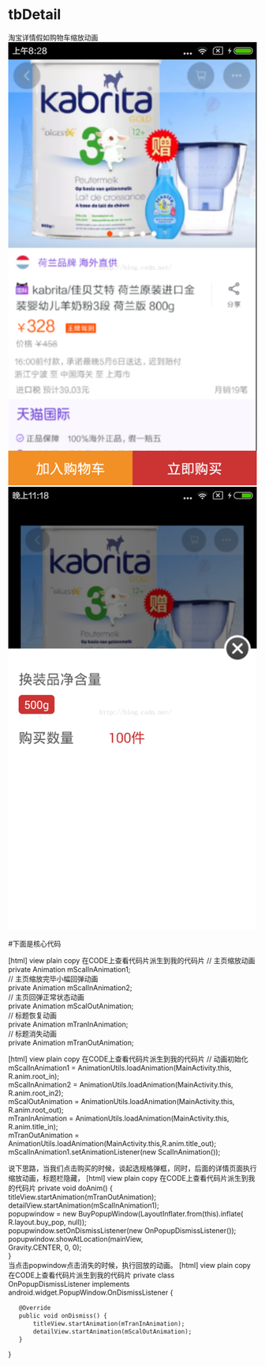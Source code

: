 # tbDetail
淘宝详情假如购物车缩放动画
![ABC](https://github.com/xiangzhihong/tbDetail/blob/master/screen/20160429083822989.png) 
![ABC](https://github.com/xiangzhihong/tbDetail/blob/master/screen/20160429083850864.png) 

#下面是核心代码

[html] view plain copy 在CODE上查看代码片派生到我的代码片
// 主页缩放动画  
    private Animation mScalInAnimation1;  
    // 主页缩放完毕小幅回弹动画  
    private Animation mScalInAnimation2;  
    // 主页回弹正常状态动画  
    private Animation mScalOutAnimation;  
    // 标题恢复动画  
    private Animation mTranInAnimation;  
    // 标题消失动画  
    private Animation mTranOutAnimation;  


[html] view plain copy 在CODE上查看代码片派生到我的代码片
// 动画初始化  
       mScalInAnimation1 = AnimationUtils.loadAnimation(MainActivity.this,  
               R.anim.root_in);  
       mScalInAnimation2 = AnimationUtils.loadAnimation(MainActivity.this,  
               R.anim.root_in2);  
       mScalOutAnimation = AnimationUtils.loadAnimation(MainActivity.this,  
               R.anim.root_out);  
       mTranInAnimation = AnimationUtils.loadAnimation(MainActivity.this,  
               R.anim.title_in);  
       mTranOutAnimation = AnimationUtils.loadAnimation(MainActivity.this,R.anim.title_out);  
       mScalInAnimation1.setAnimationListener(new ScalInAnimation());  

说下思路，当我们点击购买的时候，谈起选规格弹框，同时，后面的详情页面执行缩放动画，标题栏隐藏，
[html] view plain copy 在CODE上查看代码片派生到我的代码片
private void doAnim() {  
        titleView.startAnimation(mTranOutAnimation);  
        detailView.startAnimation(mScalInAnimation1);  
        popupwindow = new BuyPopupWindow(LayoutInflater.from(this).inflate(  
                R.layout.buy_pop, null));  
        popupwindow.setOnDismissListener(new OnPopupDismissListener());  
        popupwindow.showAtLocation(mainView,  
                Gravity.CENTER, 0, 0);  
    }  
当点击popwindow点击消失的时候，执行回放的动画。
[html] view plain copy 在CODE上查看代码片派生到我的代码片
private class OnPopupDismissListener implements  
           android.widget.PopupWindow.OnDismissListener {  
  
       @Override  
       public void onDismiss() {  
           titleView.startAnimation(mTranInAnimation);  
           detailView.startAnimation(mScalOutAnimation);  
       }  
   }  
